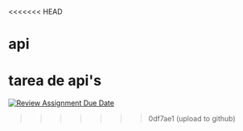 <<<<<<< HEAD
# api
tarea de api's
=======
[![Review Assignment Due Date](https://classroom.github.com/assets/deadline-readme-button-24ddc0f5d75046c5622901739e7c5dd533143b0c8e959d652212380cedb1ea36.svg)](https://classroom.github.com/a/2VFqESV6)
>>>>>>> 0df7ae1 (upload to github)
